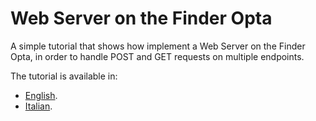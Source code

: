 # Web Server on the Finder Opta

A simple tutorial that shows how implement a Web Server on the Finder Opta, in
order to handle POST and GET requests on multiple endpoints.

The tutorial is available in:

* [English](./content.md).
* [Italian](./content-it.md).
